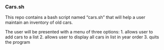 ### Cars.sh
This repo contains a bash script named “cars.sh” that will help a user maintain an inventory of old cars.
 
 The user will be presented with a menu of three options:
	1. allows user to add cars to a list
	2. allows user to display all cars in list in year order
	3. quits the program

